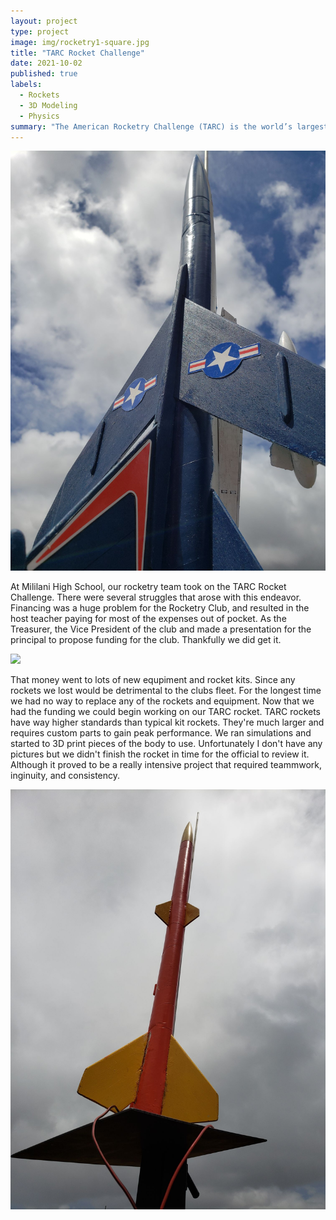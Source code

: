 ```yaml
---
layout: project
type: project
image: img/rocketry1-square.jpg
title: "TARC Rocket Challenge"
date: 2021-10-02
published: true
labels:
  - Rockets
  - 3D Modeling
  - Physics
summary: "The American Rocketry Challenge (TARC) is the world’s largest rocket contest with nearly 5,000 students nationwide competing each year."
---
```


<img class="img-fluid" src="../img/rocketry1.jpg">

At Mililani High School, our rocketry team took on the TARC Rocket Challenge. There were several struggles that arose with this endeavor. Financing was a huge problem for the Rocketry Club, and resulted in the host teacher paying for most of the expenses out of pocket. As the Treasurer, the Vice President of the club and made a presentation for the principal to propose funding for the club. Thankfully we did get it. 

<img class="img-fluid" src="../img/rocketry2.jpg">

That money went to lots of new equpiment and rocket kits. Since any rockets we lost would be detrimental to the clubs fleet. For the longest time we had no way to replace any of the rockets and equipment. Now that we had the funding we could begin working on our TARC rocket. TARC rockets have way higher standards than typical kit rockets. They're much larger and requires custom parts to gain peak performance. We ran simulations and started to 3D print pieces of the body to use. Unfortunately I don't have any pictures but we didn't finish the rocket in time for the official to review it. Although it proved to be a really intensive project that required teammwork, inginuity, and consistency.

<img class="img-fluid" src="../img/rocketry3.jpg">
